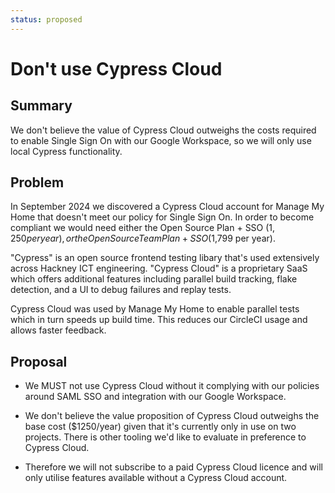 ```yaml
---
status: proposed
---
```


# Don't use Cypress Cloud

## Summary

We don't believe the value of Cypress Cloud outweighs the costs required to enable Single Sign On with our Google Workspace, so we will only use local Cypress functionality.

## Problem

In September 2024 we discovered a Cypress Cloud account for Manage My Home that doesn't meet our policy for Single Sign On. In order to become compliant we would need either the Open Source Plan + SSO ($1,250 per year), or the Open Source Team Plan + SSO ($1,799 per year).

"Cypress" is an open source frontend testing libary that's used extensively across Hackney ICT engineering. "Cypress Cloud" is a proprietary SaaS which offers additional features including parallel build tracking, flake detection, and a UI to debug failures and replay tests.

Cypress Cloud was used by Manage My Home to enable parallel tests which in turn speeds up build time. This reduces our CircleCI usage and allows faster feedback.

## Proposal

- We MUST not use Cypress Cloud without it complying with our policies around SAML SSO and integration with our Google Workspace.

- We don't believe the value proposition of Cypress Cloud outweighs the base cost ($1250/year) given that it's currently only in use on two projects. There is other tooling we'd like to evaluate in preference to Cypress Cloud.

- Therefore we will not subscribe to a paid Cypress Cloud licence and will only utilise features available without a Cypress Cloud account.
